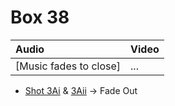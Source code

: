 # Box 38

| Audio | Video |
|:---|:---|
| [Music fades to close] | ... |

* [Shot 3Ai](3Ai.md) & [3Aii](3Aii.md) -> Fade Out